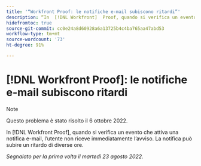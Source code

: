 ```yaml
---
title: '“Workfront Proof: le notifiche e-mail subiscono ritardi”'
description: “In  [!DNL Workfront]  Proof, quando si verifica un evento che attiva una notifica e-mail, l’utente non riceve immediatamente l’avviso. La notifica può subire un ritardo di diverse ore”.
hidefromtoc: true
source-git-commit: cc0e24a8d60928a6a13725b4c4ba765aa47abd53
workflow-type: tm+mt
source-wordcount: '73'
ht-degree: 91%

---
```



# [!DNL Workfront Proof]: le notifiche e-mail subiscono ritardi

>[!NOTE]
>
>Questo problema è stato risolto il 6 ottobre 2022.

In [!DNL Workfront Proof], quando si verifica un evento che attiva una notifica e-mail, l’utente non riceve immediatamente l’avviso. La notifica può subire un ritardo di diverse ore.

_Segnalato per la prima volta il martedì 23 agosto 2022._

